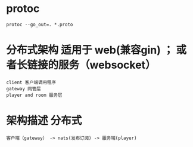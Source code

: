 # protoc 
    protoc --go_out=. *.proto

# 分布式架构 适用于 web(兼容gin) ； 或者长链接的服务（websocket）

    client 客户端调用程序
    gateway 网管层
    player and room 服务层

# 架构描述 分布式
    客户端（gateway） -> nats(发布订阅) -> 服务端(player)

    

  